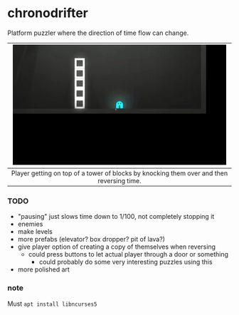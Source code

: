 # chronodrifter
Platform puzzler where the direction of time flow can change.

| ![towerjump-gif](Assets/ExampleMedia/tower.gif) |
|:--:|
|Player getting on top of a tower of blocks by knocking them over and then reversing time.|

### TODO
- "pausing" just slows time down to 1/100, not completely stopping it
- enemies
- make levels
- more prefabs (elevator? box dropper? pit of lava?)
- give player option of creating a copy of themselves when reversing
  - could press buttons to let actual player through a door or something
    - could probably do some very interesting puzzles using this
- more polished art

### note

Must `apt install libncurses5`